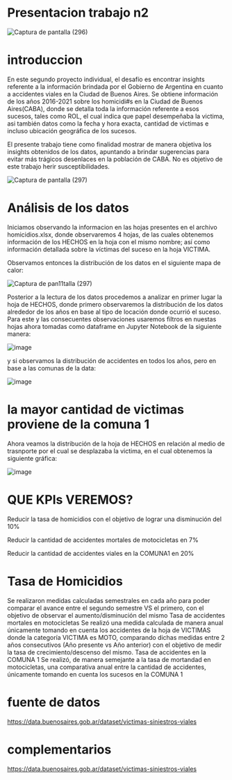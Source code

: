 # Presentacion trabajo n2

![Captura de pantalla (296)](https://github.com/nicomoya321/siniestro1/assets/104875334/510edd6b-3da0-422c-8766-564b120df930)


# introduccion
En este segundo proyecto individual, el desafío es encontrar insights referente a la información brindada por el Gobierno de Argentina en cuanto a accidentes viales en la Ciudad de Buenos Aires.
Se obtiene información de los años 2016-2021 sobre los homicidi#s en la Ciudad de Buenos Aires(CABA), donde se detalla toda la información referente a esos sucesos, tales como ROL, el cual indica que papel desempeñaba la victima, asi también datos como la fecha y hora exacta, cantidad de victimas e incluso ubicación geográfica de los sucesos.

El presente trabajo tiene como finalidad mostrar de manera objetiva los insights obtenidos de los datos, apuntando a brindar sugerencias para evitar más trágicos desenlaces en la población de CABA. No es objetivo de este trabajo herir susceptibilidades.

![Captura de pantalla (297)](https://github.com/nicomoya321/siniestro1/assets/104875334/6a1c7cb0-98c3-4d5c-ae81-306b05fd9688)






# Análisis de los datos
Iniciamos observando la informacion en las hojas presentes en el archivo homicidios.xlsx, donde observaremos 4 hojas, de las cuales obtenemos información de los HECHOS en la hoja con el mismo nombre; así como información detallada sobre la víctimas del suceso en la hoja VICTIMA.

Observamos entonces la distribución de los datos en el siguiente mapa de calor:


![Captura de pan11talla (297)](https://github.com/nicomoya321/siniestro1/assets/104875334/8ef84eb3-03e8-4ead-b2e1-86d6b37bd596)



Posterior a la lectura de los datos procedemos a analizar en primer lugar la hoja de HECHOS, donde primero observaremos la distribución de los datos alrededor de los años en base al tipo de locación donde ocurrió el suceso. Para este y las consecuentes observaciones usaremos filtros en nuestas hojas ahora tomadas como dataframe en Jupyter Notebook de la siguiente manera:

![image](https://github.com/nicomoya321/siniestro1/assets/104875334/db8236e8-c58a-4067-adf7-4699e7c4a3d6)

y si observamos la distribución de accidentes en todos los años, pero en base a las comunas de la data:

![image](https://github.com/nicomoya321/siniestro1/assets/104875334/55f06e62-d867-45e0-8280-ddbd5f2be6f2)

# la mayor cantidad de victimas proviene de la comuna 1
Ahora veamos la distribución de la hoja de HECHOS en relación al medio de trasnporte por el cual se desplazaba la victima, en el cual obtenemos la siguiente gráfica:


![image](https://github.com/nicomoya321/siniestro1/assets/104875334/39890087-de85-41e2-a3cc-ce24b477590b)

# QUE KPIs VEREMOS?
Reducir la tasa de homicidios con el objetivo de lograr una disminución del 10%

Reducir la cantidad de accidentes mortales de motocicletas en 7%

Reducir la cantidad de accidentes viales en la COMUNA1 en 20%

# Tasa de Homicidios
Se realizaron medidas calculadas semestrales en cada año para poder comparar el avance entre el segundo semestre VS el primero, con el objetivo de observar el aumento/disminución del mismo
Tasa de accidentes mortales en motocicletas
Se realizó una medida calculada de manera anual únicamente tomando en cuenta los accidentes de la hoja de VICTIMAS donde la categoría VICTIMA es MOTO, comparando dichas medidas entre 2 años consecutivos (Año presente vs Año anterior) con el objetivo de medir la tasa de crecimiento/descenso del mismo.
Tasa de accidentes en la COMUNA 1
Se realizó, de manera semejante a la tasa de mortandad en motocicletas, una comparativa anual entre la cantidad de accidentes, únicamente tomando en cuenta los sucesos en la COMUNA 1

# fuente de datos
https://data.buenosaires.gob.ar/dataset/victimas-siniestros-viales

# complementarios
https://data.buenosaires.gob.ar/dataset/victimas-siniestros-viales
